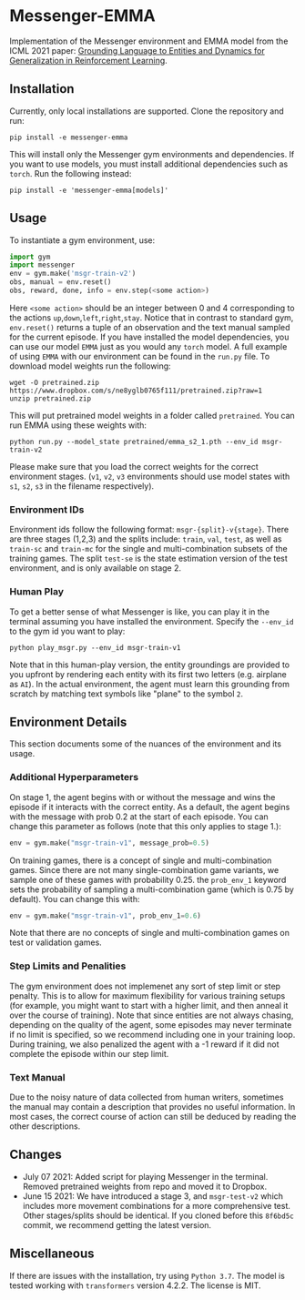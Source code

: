# Messenger-EMMA
Implementation of the Messenger environment and EMMA model from the ICML 2021 paper: [Grounding Language to Entities and Dynamics for Generalization in Reinforcement Learning](https://arxiv.org/abs/2101.07393). 


## Installation
Currently, only local installations are supported. Clone the repository and run:
```
pip install -e messenger-emma
```
This will install only the Messenger gym environments and dependencies. If you want to use models, you must install additional dependencies such as `torch`. Run the following instead:
```
pip install -e 'messenger-emma[models]'
```

## Usage
To instantiate a gym environment, use:
```python
import gym
import messenger
env = gym.make('msgr-train-v2')
obs, manual = env.reset()
obs, reward, done, info = env.step(<some action>)
```
Here `<some action>` should be an integer between 0 and 4 corresponding to the actions `up`,`down`,`left`,`right`,`stay`. Notice that in contrast to standard gym, `env.reset()` returns a tuple of an observation and the text manual sampled for the current episode. If you have installed the model dependencies, you can use our model `EMMA` just as you would any `torch` model. A full example of using `EMMA` with our environment can be found in the `run.py` file. To download model weights run the following:
```
wget -O pretrained.zip https://www.dropbox.com/s/ne8yglb0765f111/pretrained.zip?raw=1
unzip pretrained.zip
```
This will put pretrained model weights in a folder called `pretrained`. You can run EMMA using these weights with:
```
python run.py --model_state pretrained/emma_s2_1.pth --env_id msgr-train-v2
```
 Please make sure that you load the correct weights for the correct environment stages. (`v1`, `v2`, `v3` environments should use model states with `s1`, `s2`, `s3` in the filename respectively).

### Environment IDs
Environment ids follow the following format: `msgr-{split}-v{stage}`. There are three stages (1,2,3) and the splits include: `train`, `val`, `test`, as well as `train-sc` and `train-mc` for the single and multi-combination subsets of the training games. The split `test-se` is the state estimation version of the test environment, and is only available on stage 2.

### Human Play
To get a better sense of what Messenger is like, you can play it in the terminal assuming you have installed the environment. Specify the `--env_id` to the gym id you want to play:
```
python play_msgr.py --env_id msgr-train-v1
```
Note that in this human-play version, the entity groundings are provided to you upfront by rendering each entity with its first two letters (e.g. airplane as `AI`). In the actual environment, the agent must learn this grounding from scratch by matching text symbols like "plane" to the symbol `2`.

## Environment Details
This section documents some of the nuances of the environment and its usage.

### Additional Hyperparameters

On stage 1, the agent begins with or without the message and wins the episode if it interacts with the correct entity. As a default, the agent begins with the message with prob 0.2 at the start of each episode. You can change this parameter as follows (note that this only applies to stage 1.):
```python
env = gym.make("msgr-train-v1", message_prob=0.5)
```

On training games, there is a concept of single and multi-combination games. Since there are not many single-combination game variants, we sample one of these games with probability 0.25. the `prob_env_1` keyword sets the probability of sampling a multi-combination game (which is 0.75 by default). You can change this with:
```python
env = gym.make("msgr-train-v1", prob_env_1=0.6)
```
Note that there are no concepts of single and multi-combination games on test or validation games.

### Step Limits and Penalities

The gym environment does not implemenet any sort of step limit or step penalty. This is to allow for maximum flexibility for various training setups (for example, you might want to start with a higher limit, and then anneal it over the course of training). Note that since entities are not always chasing, depending on the quality of the agent, some episodes may never terminate if no limit is specified, so we recommend including one in your training loop. During training, we also penalized the agent with a -1 reward if it did not complete the episode within our step limit.

### Text Manual

Due to the noisy nature of data collected from human writers, sometimes the manual may contain a description that provides no useful information. In most cases, the correct course of action can still be deduced by reading the other descriptions.

## Changes
- July 07 2021: Added script for playing Messenger in the terminal. Removed pretrained weights from repo and moved it to Dropbox.
- June 15 2021: We have introduced a stage 3, and `msgr-test-v2` which includes more movement combinations for a more comprehensive test. Other stages/splits should be identical. If you cloned before this `8f6bd5c` commit, we recommend getting the latest version.

## Miscellaneous
If there are issues with the installation, try using `Python 3.7`. The model is tested working with `transformers` version 4.2.2. The license is MIT.
